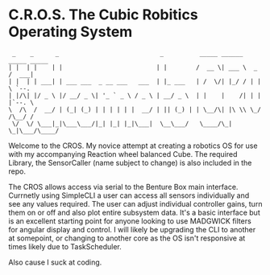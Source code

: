 # C.R.O.S. The Cubic Robitics Operating System


     _    _      _                            _          _____ ______ _____ _____ 
    | |  | |    | |                          | |        /  __ \| ___ \  _  /  ___|
    | |  | | ___| | ___ ___  _ __ ___   ___  | |_ ___   | /  \/| |_/ / | | \ `--. 
    | |/\| |/ _ \ |/ __/ _ \| '_ ` _ \ / _ \ | __/ _ \  | |    |    /| | | |`--. \
    \  /\  /  __/ | (_| (_) | | | | | |  __/ | || (_) | | \__/\| |\ \\ \_/ /\__/ /
     \/  \/ \___|_|\___\___/|_| |_| |_|\___|  \__\___/   \____/\_| \_|\___/\____/ 
                                                                              
                                                                              
                                                                               


Welcome to the CROS. My novice attempt at creating a robotics OS for use with my accompanying Reaction wheel balanced Cube. The required Library, the SensorCaller (name subject to change) is also included in the repo.

The CROS allows access via serial to the Benture Box main interface. Currnetly using SimpleCLI a user can access all sensors individually and see any values required. The user can adjust individual controller gains, turn them on or off and also plot entire subsystem data. It's a basic interface but is an excellent starting point for anyone looking to use MADGWICK filters for angular display and control. I will likely be upgrading the CLI to another at somepoint, or changing to another core as the OS isn't responsive at times likely due to TaskScheduler. 

Also cause I suck at coding.
